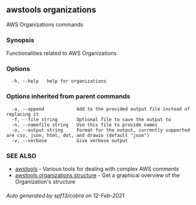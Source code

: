 ## awstools organizations

AWS Organizations commands

### Synopsis

Functionalities related to AWS Organizations

### Options

```
  -h, --help   help for organizations
```

### Options inherited from parent commands

```
  -a, --append            Add to the provided output file instead of replacing it
  -f, --file string       Optional file to save the output to
  -n, --namefile string   Use this file to provide names
  -o, --output string     Format for the output, currently supported are csv, json, html, dot, and drawio (default "json")
  -v, --verbose           Give verbose output
```

### SEE ALSO

* [awstools](awstools.md)	 - Various tools for dealing with complex AWS comments
* [awstools organizations structure](awstools_organizations_structure.md)	 - Get a graphical overview of the Organization's structure

###### Auto generated by spf13/cobra on 12-Feb-2021
